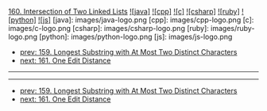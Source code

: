 [160. Intersection of Two Linked Lists](https://leetcode.com/problems/intersection-of-two-linked-lists/)
[![java]](https://github.com/leetcode-study-group/leetcode-java-solutions/blob/master/160-intersection-of-two-linked-lists.md)
[![cpp]](https://github.com/leetcode-study-group/leetcode-cpp-solutions/blob/master/160-intersection-of-two-linked-lists.md)
[![c]](https://github.com/leetcode-study-group/leetcode-c-solutions/blob/master/160-intersection-of-two-linked-lists.md)
[![csharp]](https://github.com/leetcode-study-group/leetcode-csharp-solutions/blob/master/160-intersection-of-two-linked-lists.md)
[![ruby]](https://github.com/leetcode-study-group/leetcode-ruby-solutions/blob/master/160-intersection-of-two-linked-lists.md)
[![python]](https://github.com/leetcode-study-group/leetcode-python-solutions/blob/master/160-intersection-of-two-linked-lists.md)
[![js]](https://github.com/leetcode-study-group/leetcode-js-solutions/blob/master/160-intersection-of-two-linked-lists.md)
[java]: images/java-logo.png
[cpp]: images/cpp-logo.png
[c]: images/c-logo.png
[csharp]: images/csharp-logo.png
[ruby]: images/ruby-logo.png
[python]: images/python-logo.png
[js]: images/js-logo.png

- [prev: 159. Longest Substring with At Most Two Distinct Characters](159-longest-substring-with-at-most-two-distinct-characters.md)
- [next: 161. One Edit Distance](161-one-edit-distance.md)

---


---

- [prev: 159. Longest Substring with At Most Two Distinct Characters](159-longest-substring-with-at-most-two-distinct-characters.md)
- [next: 161. One Edit Distance](161-one-edit-distance.md)
